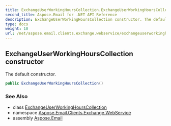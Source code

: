 ```yaml
---
title: ExchangeUserWorkingHoursCollection.ExchangeUserWorkingHoursCollection
second_title: Aspose.Email for .NET API Reference
description: ExchangeUserWorkingHoursCollection constructor. The default constructor
type: docs
weight: 10
url: /net/aspose.email.clients.exchange.webservice/exchangeuserworkinghourscollection/exchangeuserworkinghourscollection/
---
```

## ExchangeUserWorkingHoursCollection constructor

The default constructor.

```csharp
public ExchangeUserWorkingHoursCollection()
```

### See Also

* class [ExchangeUserWorkingHoursCollection](../)
* namespace [Aspose.Email.Clients.Exchange.WebService](../../exchangeuserworkinghourscollection/)
* assembly [Aspose.Email](../../../)


